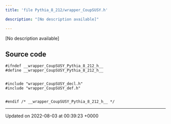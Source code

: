 ```yaml
---
title: 'file Pythia_8_212/wrapper_CoupSUSY.h'

description: "[No description available]"

---
```







[No description available]




## Source code

```
#ifndef __wrapper_CoupSUSY_Pythia_8_212_h__
#define __wrapper_CoupSUSY_Pythia_8_212_h__


#include "wrapper_CoupSUSY_decl.h"
#include "wrapper_CoupSUSY_def.h"


#endif /* __wrapper_CoupSUSY_Pythia_8_212_h__ */
```


-------------------------------

Updated on 2022-08-03 at 00:39:23 +0000
